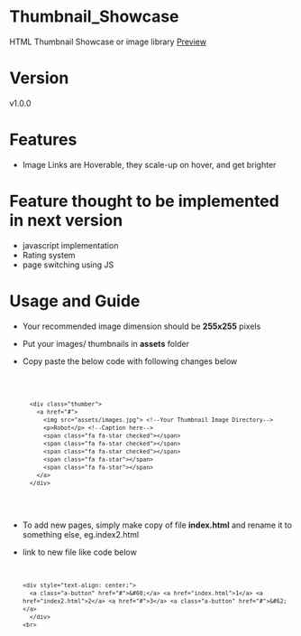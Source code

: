 # Thumbnail_Showcase
HTML Thumbnail Showcase or image library [Preview](https://sharishth.github.io/Thumbnail_Showcase/)

# Version
v1.0.0

# Features
- Image Links are Hoverable, they scale-up on hover, and get brighter

# Feature thought to be implemented in next version
- javascript implementation
- Rating system
- page switching using JS

# Usage and Guide
- Your recommended image dimension should be **255x255** pixels
- Put your images/ thumbnails in **assets** folder
- Copy paste the below code with following changes below
  
  <code>
      
        <div class="thumber">
          <a href="#">
            <img src="assets/images.jpg"> <!--Your Thumbnail Image Directory-->
            <p>Robot</p> <!--Caption here-->
            <span class="fa fa-star checked"></span>
            <span class="fa fa-star checked"></span>
            <span class="fa fa-star checked"></span>
            <span class="fa fa-star"></span>
            <span class="fa fa-star"></span>
          </a>
        </div>
     </code>
- To add new pages, simply make copy of file **index.html** and rename it to something else, eg.index2.html
- link to new file like code below
   <code>
  
      <div style="text-align: center;">
        <a class="a-button" href="#">&#60;</a> <a href="index.html">1</a> <a href="index2.html">2</a> <a href="#">3</a> <a class="a-button" href="#">&#62;</a>
        </div>
      <br>
     </code>
